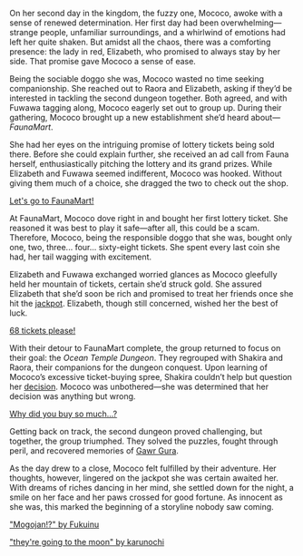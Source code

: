 <!-- title: Mococo Abyssguard -->
<!-- status: Alive -->

On her second day in the kingdom, the fuzzy one, Mococo, awoke with a sense of renewed determination. Her first day had been overwhelming—strange people, unfamiliar surroundings, and a whirlwind of emotions had left her quite shaken. But amidst all the chaos, there was a comforting presence: the lady in red, Elizabeth, who promised to always stay by her side. That promise gave Mococo a sense of ease.

Being the sociable doggo she was, Mococo wasted no time seeking companionship. She reached out to Raora and Elizabeth, asking if they’d be interested in tackling the second dungeon together. Both agreed, and with Fuwawa tagging along, Mococo eagerly set out to group up. During their gathering, Mococo brought up a new establishment she’d heard about—_FaunaMart_.

She had her eyes on the intriguing promise of lottery tickets being sold there. Before she could explain further, she received an ad call from Fauna herself, enthusiastically pitching the lottery and its grand prizes. While Elizabeth and Fuwawa seemed indifferent, Mococo was hooked. Without giving them much of a choice, she dragged the two to check out the shop.

[Let's go to FaunaMart!](#embed:https://www.youtube.com/live/0rhoyO69kAQ?feature=shared&t=703)

At FaunaMart, Mococo dove right in and bought her first lottery ticket. She reasoned it was best to play it safe—after all, this could be a scam. Therefore, Mococo, being the responsible doggo that she was, bought only one, two, three... four... sixty-eight tickets. She spent every last coin she had, her tail wagging with excitement.

Elizabeth and Fuwawa exchanged worried glances as Mococo gleefully held her mountain of tickets, certain she’d struck gold. She assured Elizabeth that she’d soon be rich and promised to treat her friends once she hit the [jackpot](https://www.youtube.com/live/0rhoyO69kAQ?feature=shared&t=1310). Elizabeth, though still concerned, wished her the best of luck.

[68 tickets please!](#embed:https://www.youtube.com/live/0rhoyO69kAQ?t=923)

With their detour to FaunaMart complete, the group returned to focus on their goal: the _Ocean Temple Dungeon_. They regrouped with Shakira and Raora, their companions for the dungeon conquest. Upon learning of Mococo’s excessive ticket-buying spree, Shakira couldn’t help but question her [decision](https://www.youtube.com/live/0rhoyO69kAQ?feature=shared&t=2368). Mococo was unbothered—she was determined that her decision was anything but wrong.

[Why did you buy so much...?](#embed:https://www.youtube.com/live/0rhoyO69kAQ?t=2365)

Getting back on track, the second dungeon proved challenging, but together, the group triumphed. They solved the puzzles, fought through peril, and recovered memories of [Gawr Gura](https://www.youtube.com/live/0rhoyO69kAQ?feature=shared&t=4851).

As the day drew to a close, Mococo felt fulfilled by their adventure. Her thoughts, however, lingered on the jackpot she was certain awaited her. With dreams of riches dancing in her mind, she settled down for the night, a smile on her face and her paws crossed for good fortune. As innocent as she was, this marked the beginning of a storyline nobody saw coming.

["Mogojan!?" by Fukuinu](https://x.com/fukuinu_daddy/status/1830478922934616529)

["they're going to the moon" by karunochi](https://x.com/karunochi/status/1830608765454024950)
